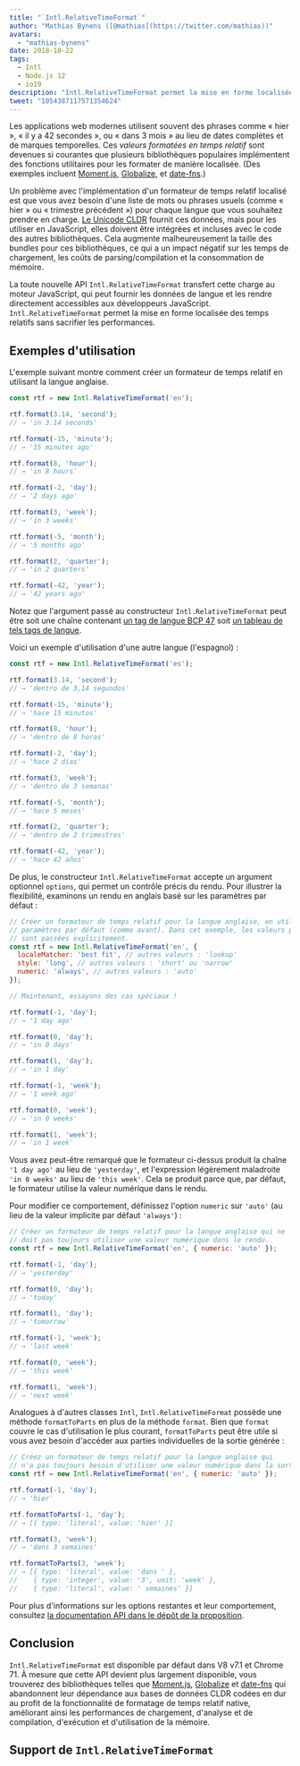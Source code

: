 ```yaml
---
title: "`Intl.RelativeTimeFormat`"
author: "Mathias Bynens ([@mathias](https://twitter.com/mathias))"
avatars:
  - "mathias-bynens"
date: 2018-10-22
tags:
  - Intl
  - Node.js 12
  - io19
description: "Intl.RelativeTimeFormat permet la mise en forme localisée des temps relatifs sans sacrifier les performances."
tweet: "1054387117571354624"
---
```

Les applications web modernes utilisent souvent des phrases comme « hier », « il y a 42 secondes », ou « dans 3 mois » au lieu de dates complètes et de marques temporelles. Ces _valeurs formatées en temps relatif_ sont devenues si courantes que plusieurs bibliothèques populaires implémentent des fonctions utilitaires pour les formater de manière localisée. (Des exemples incluent [Moment.js](https://momentjs.com/), [Globalize](https://github.com/globalizejs/globalize), et [date-fns](https://date-fns.org/docs/).)

<!--truncate-->
Un problème avec l'implémentation d'un formateur de temps relatif localisé est que vous avez besoin d'une liste de mots ou phrases usuels (comme « hier » ou « trimestre précédent ») pour chaque langue que vous souhaitez prendre en charge. [Le Unicode CLDR](http://cldr.unicode.org/) fournit ces données, mais pour les utiliser en JavaScript, elles doivent être intégrées et incluses avec le code des autres bibliothèques. Cela augmente malheureusement la taille des bundles pour ces bibliothèques, ce qui a un impact négatif sur les temps de chargement, les coûts de parsing/compilation et la consommation de mémoire.

La toute nouvelle API `Intl.RelativeTimeFormat` transfert cette charge au moteur JavaScript, qui peut fournir les données de langue et les rendre directement accessibles aux développeurs JavaScript. `Intl.RelativeTimeFormat` permet la mise en forme localisée des temps relatifs sans sacrifier les performances.

## Exemples d'utilisation

L'exemple suivant montre comment créer un formateur de temps relatif en utilisant la langue anglaise.

```js
const rtf = new Intl.RelativeTimeFormat('en');

rtf.format(3.14, 'second');
// → 'in 3.14 seconds'

rtf.format(-15, 'minute');
// → '15 minutes ago'

rtf.format(8, 'hour');
// → 'in 8 hours'

rtf.format(-2, 'day');
// → '2 days ago'

rtf.format(3, 'week');
// → 'in 3 weeks'

rtf.format(-5, 'month');
// → '5 months ago'

rtf.format(2, 'quarter');
// → 'in 2 quarters'

rtf.format(-42, 'year');
// → '42 years ago'
```

Notez que l'argument passé au constructeur `Intl.RelativeTimeFormat` peut être soit une chaîne contenant [un tag de langue BCP 47](https://tools.ietf.org/html/rfc5646) soit [un tableau de tels tags de langue](https://developer.mozilla.org/en-US/docs/Web/JavaScript/Reference/Global_Objects/Intl#Locale_identification_and_negotiation).

Voici un exemple d'utilisation d'une autre langue (l'espagnol) :

```js
const rtf = new Intl.RelativeTimeFormat('es');

rtf.format(3.14, 'second');
// → 'dentro de 3,14 segundos'

rtf.format(-15, 'minute');
// → 'hace 15 minutos'

rtf.format(8, 'hour');
// → 'dentro de 8 horas'

rtf.format(-2, 'day');
// → 'hace 2 días'

rtf.format(3, 'week');
// → 'dentro de 3 semanas'

rtf.format(-5, 'month');
// → 'hace 5 meses'

rtf.format(2, 'quarter');
// → 'dentro de 2 trimestres'

rtf.format(-42, 'year');
// → 'hace 42 años'
```

De plus, le constructeur `Intl.RelativeTimeFormat` accepte un argument optionnel `options`, qui permet un contrôle précis du rendu. Pour illustrer la flexibilité, examinons un rendu en anglais basé sur les paramètres par défaut :

```js
// Créer un formateur de temps relatif pour la langue anglaise, en utilisant les
// paramètres par défaut (comme avant). Dans cet exemple, les valeurs par défaut
// sont passées explicitement.
const rtf = new Intl.RelativeTimeFormat('en', {
  localeMatcher: 'best fit', // autres valeurs : 'lookup'
  style: 'long', // autres valeurs : 'short' ou 'narrow'
  numeric: 'always', // autres valeurs : 'auto'
});

// Maintenant, essayons des cas spéciaux !

rtf.format(-1, 'day');
// → '1 day ago'

rtf.format(0, 'day');
// → 'in 0 days'

rtf.format(1, 'day');
// → 'in 1 day'

rtf.format(-1, 'week');
// → '1 week ago'

rtf.format(0, 'week');
// → 'in 0 weeks'

rtf.format(1, 'week');
// → 'in 1 week'
```

Vous avez peut-être remarqué que le formateur ci-dessus produit la chaîne `'1 day ago'` au lieu de `'yesterday'`, et l'expression légèrement maladroite `'in 0 weeks'` au lieu de `'this week'`. Cela se produit parce que, par défaut, le formateur utilise la valeur numérique dans le rendu.

Pour modifier ce comportement, définissez l'option `numeric` sur `'auto'` (au lieu de la valeur implicite par défaut `'always'`) :

```js
// Créer un formateur de temps relatif pour la langue anglaise qui ne
// doit pas toujours utiliser une valeur numérique dans le rendu.
const rtf = new Intl.RelativeTimeFormat('en', { numeric: 'auto' });

rtf.format(-1, 'day');
// → 'yesterday'

rtf.format(0, 'day');
// → 'today'

rtf.format(1, 'day');
// → 'tomorrow'

rtf.format(-1, 'week');
// → 'last week'

rtf.format(0, 'week');
// → 'this week'

rtf.format(1, 'week');
// → 'next week'
```

Analogues à d'autres classes `Intl`, `Intl.RelativeTimeFormat` possède une méthode `formatToParts` en plus de la méthode `format`. Bien que `format` couvre le cas d'utilisation le plus courant, `formatToParts` peut être utile si vous avez besoin d'accéder aux parties individuelles de la sortie générée :

```js
// Créez un formateur de temps relatif pour la langue anglaise qui
// n'a pas toujours besoin d'utiliser une valeur numérique dans la sortie.
const rtf = new Intl.RelativeTimeFormat('en', { numeric: 'auto' });

rtf.format(-1, 'day');
// → 'hier'

rtf.formatToParts(-1, 'day');
// → [{ type: 'literal', value: 'hier' }]

rtf.format(3, 'week');
// → 'dans 3 semaines'

rtf.formatToParts(3, 'week');
// → [{ type: 'literal', value: 'dans ' },
//    { type: 'integer', value: '3', unit: 'week' },
//    { type: 'literal', value: ' semaines' }]
```

Pour plus d'informations sur les options restantes et leur comportement, consultez [la documentation API dans le dépôt de la proposition](https://github.com/tc39/proposal-intl-relative-time#api).

## Conclusion

`Intl.RelativeTimeFormat` est disponible par défaut dans V8 v7.1 et Chrome 71. À mesure que cette API devient plus largement disponible, vous trouverez des bibliothèques telles que [Moment.js](https://momentjs.com/), [Globalize](https://github.com/globalizejs/globalize) et [date-fns](https://date-fns.org/docs/) qui abandonnent leur dépendance aux bases de données CLDR codées en dur au profit de la fonctionnalité de formatage de temps relatif native, améliorant ainsi les performances de chargement, d'analyse et de compilation, d'exécution et d'utilisation de la mémoire.

## Support de `Intl.RelativeTimeFormat`

<feature-support chrome="71 /blog/v8-release-71#javascript-language-features"
                 firefox="65"
                 safari="14"
                 nodejs="12 https://twitter.com/mathias/status/1120700101637353473"
                 babel="non"></feature-support>

